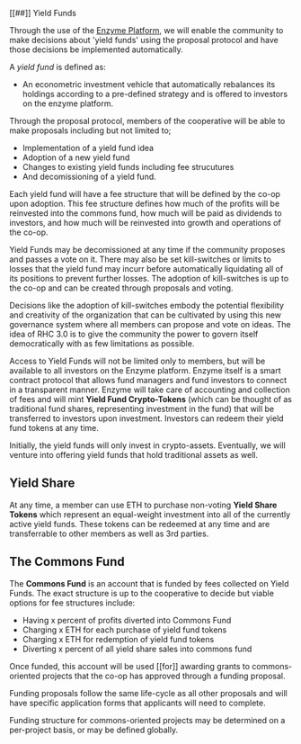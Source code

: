 [[##]] Yield Funds

Through the use of the [Enzyme Platform](https://melonprotocol.com/), we will enable the community to make decisions about 'yield funds' using the proposal protocol and have those decisions be implemented automatically. 

A *yield fund* is defined as:

- An econometric investment vehicle that automatically rebalances its holdings according to a pre-defined strategy and is offered to investors on the enzyme platform.

Through the proposal protocol, members of the cooperative will be able to make proposals including but not limited to; 

- Implementation of a yield fund idea 
- Adoption of a new yield fund
- Changes to existing yield funds including fee strucutures
- And decomissioning of a yield fund.

Each yield fund will have a fee structure that will be defined by the co-op upon adoption. This fee structure defines how much of the profits will be reinvested into the commons fund, how much will be paid as dividends to investors, and how much will be reinvested into growth and operations of the co-op.

Yield Funds may be decomissioned at any time if the community proposes and passes a vote on it. There may also be set kill-switches or limits to losses that the yield fund may incurr before automatically liquidating all of its positions to prevent further losses. The adoption of kill-switches is up to the co-op and can be created through proposals and voting. 

Decisions like the adoption of kill-switches embody the potential flexibility and creativity of the organization that can be cultivated by using this new governance system where all members can propose and vote on ideas. The idea of RHC 3.0 is to give the community the power to govern itself democratically with as few limitations as possible.

Access to Yield Funds will not be limited only to members, but will be available to all investors on the Enzyme platform. Enzyme itself is a smart contract protocol that allows fund managers and fund investors to connect in a transparent manner. Enzyme will take care of accounting and collection of fees and will mint **Yield Fund Crypto-Tokens** (which can be thought of as traditional fund shares, representing investment in the fund) that will be transferred to investors upon investment. Investors can redeem their yield fund tokens at any time.

Initially, the yield funds will only invest in crypto-assets. Eventually, we will venture into offering yield funds that hold traditional assets as well. 


## Yield Share 

At any time, a member can use ETH to purchase non-voting **Yield Share Tokens** which represent an equal-weight investment into all of the currently active yield funds. These tokens can be redeemed at any time and are transferrable to other members as well as 3rd parties. 


## The Commons Fund 

The **Commons Fund** is an account that is funded by fees collected on Yield Funds. The exact structure is up to the cooperative to decide but viable options for fee structures include:

- Having x percent of profits diverted into Commons Fund
- Charging x ETH for each purchase of yield fund tokens
- Charging x ETH for redemption of yield fund tokens
- Diverting x percent of all yield share sales into commons fund

Once funded, this account will be used [[for]] awarding grants to commons-oriented projects that the co-op has approved through a funding proposal.

Funding proposals follow the same life-cycle as all other proposals and will have specific application forms that applicants will need to complete.

Funding structure for commons-oriented projects may be determined on a per-project basis, or may be defined globally.




